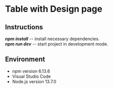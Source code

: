 # Table with Design page

## Instructions
***npm install*** -- install necessary dependencies.<br>
***npm run dev*** -- start project in development mode.<br>

## Environment
- npm version 6.13.6
- Visual Studio Code
- Node.js version 13.7.0
